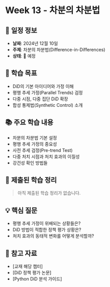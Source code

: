 # Week 13 - 차분의 차분법

## 📅 일정 정보
- **날짜**: 2024년 12월 10일
- **주제**: 차분의 차분법(Difference-in-Differences)
- **상태**: 📅 예정

## 🎯 학습 목표
- DiD의 기본 아이디어와 가정 이해
- 평행 추세 가정(Parallel Trends) 검정
- 다중 시점, 다중 집단 DiD 확장
- 합성 통제법(Synthetic Control) 소개

## 📚 주요 학습 내용
- 차분의 차분법 기본 설정
- 평행 추세 가정의 중요성
- 사전 추세 검정(Pre-trend Test)
- 다중 처치 시점과 처치 효과의 이질성
- 강건성 확인 방법들

## 📝 제출된 학습 정리
> 아직 제출된 학습 정리가 없습니다.

## 💡 핵심 질문
- 평행 추세 가정이 위배되는 상황들은?
- DiD 방법이 적합한 정책 평가 상황은?
- 처치 효과의 동태적 변화를 어떻게 분석할까?

## 🔗 참고 자료
- [교재 해당 챕터]
- [DiD 정책 평가 논문]
- [Python DiD 분석 가이드]